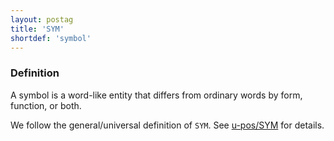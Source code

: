 ```yaml
---
layout: postag
title: 'SYM'
shortdef: 'symbol'
---
```


### Definition

A symbol is a word-like entity that differs from ordinary words by form, function, or both.

We follow the general/universal definition of `SYM`.
See [u-pos/SYM]() for details.
<!-- Interlanguage links updated So kvě 14 19:01:58 CEST 2022 -->
